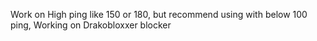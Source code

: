 Work on High ping like 150 or 180, but recommend using with below 100 ping,
Working on Drakobloxxer blocker
